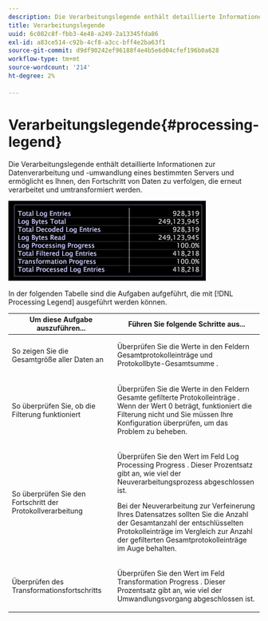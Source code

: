 ```yaml
---
description: Die Verarbeitungslegende enthält detaillierte Informationen zur Datenverarbeitung und -umwandlung eines bestimmten Servers und ermöglicht es Ihnen, den Fortschritt von Daten zu verfolgen, die erneut verarbeitet und umtransformiert werden.
title: Verarbeitungslegende
uuid: 6c082c8f-fbb3-4e48-a249-2a13345fda86
exl-id: a83ce514-c92b-4cf8-a3cc-bff4e2ba63f1
source-git-commit: d9df90242ef96188f4e4b5e6d04cfef196b0a628
workflow-type: tm+mt
source-wordcount: '214'
ht-degree: 2%

---
```


# Verarbeitungslegende{#processing-legend}

Die Verarbeitungslegende enthält detaillierte Informationen zur Datenverarbeitung und -umwandlung eines bestimmten Servers und ermöglicht es Ihnen, den Fortschritt von Daten zu verfolgen, die erneut verarbeitet und umtransformiert werden.

![](assets/vis_ProcessingLegend.png)

In der folgenden Tabelle sind die Aufgaben aufgeführt, die mit [!DNL Processing Legend] ausgeführt werden können.

<table id="table_6149250C44B14C44A3CB1CEF68B280C6"> 
 <thead> 
  <tr> 
   <th colname="col1" class="entry"> Um diese Aufgabe auszuführen... </th> 
   <th colname="col2" class="entry"> Führen Sie folgende Schritte aus... </th> 
  </tr> 
 </thead>
 <tbody> 
  <tr> 
   <td colname="col1"> <p>So zeigen Sie die Gesamtgröße aller Daten an </p> </td> 
   <td colname="col2"> <p>Überprüfen Sie die Werte in den Feldern <span class="wintitle"> Gesamtprotokolleinträge</span> und <span class="wintitle"> Protokollbyte-Gesamtsumme</span> . </p> </td> 
  </tr> 
  <tr> 
   <td colname="col1"> <p>So überprüfen Sie, ob die Filterung funktioniert </p> </td> 
   <td colname="col2"> <p>Überprüfen Sie die Werte in den Feldern <span class="wintitle"> Gesamte gefilterte Protokolleinträge</span> . Wenn der Wert 0 beträgt, funktioniert die Filterung nicht und Sie müssen Ihre Konfiguration überprüfen, um das Problem zu beheben. </p> </td> 
  </tr> 
  <tr> 
   <td colname="col1"> <p>So überprüfen Sie den Fortschritt der Protokollverarbeitung </p> </td> 
   <td colname="col2"> <p>Überprüfen Sie den Wert im Feld <span class="wintitle"> Log Processing Progress</span> . Dieser Prozentsatz gibt an, wie viel der Neuverarbeitungsprozess abgeschlossen ist. </p> <p>Bei der Neuverarbeitung zur Verfeinerung Ihres Datensatzes sollten Sie die Anzahl der <span class="wintitle"> Gesamtanzahl der entschlüsselten Protokolleinträge</span> im Vergleich zur Anzahl der <span class="wintitle"> gefilterten Gesamtprotokolleinträge</span> im Auge behalten. </p> </td> 
  </tr> 
  <tr> 
   <td colname="col1"> <p>Überprüfen des Transformationsfortschritts </p> </td> 
   <td colname="col2"> <p>Überprüfen Sie den Wert im Feld <span class="wintitle"> Transformation Progress</span> . Dieser Prozentsatz gibt an, wie viel der Umwandlungsvorgang abgeschlossen ist. </p> </td> 
  </tr> 
 </tbody> 
</table>
